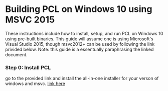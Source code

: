 # Building PCL on Windows 10 using MSVC 2015

These instructions include how to install, setup, and run PCL on Windows 10 using pre-built binaries.  This guide will assume one is using Microsoft's Visual Studio 2015, though msvc2012+ can be used by following the link privided below.  Note: this guide is a essentually paraphrasing the linked document.

### Step 0: Install PCL   
go to the provided link and install the all-in-one installer for your verson of windows and msvc. [link here](http://unanancyowen.com/?p=1255&lang=en)
